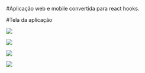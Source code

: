 #Aplicação web e mobile convertida para react hooks. 

#Tela da aplicação

<img src="blob/master/Preview/prev01.png">
</br>


<img src="
react-hooks/Preview/prev02.png">
</br>


<img src="
react-hooks/Preview/prev3.png">
</br>

<img src="
react-hooks/Preview/prev04.png">
</br>



